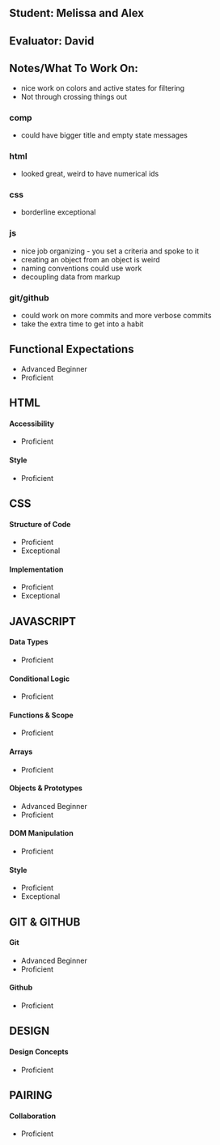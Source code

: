 ## Student: Melissa and Alex
## Evaluator: David
## Notes/What To Work On:

* nice work on colors and active states for filtering
* Not through crossing things out

### comp
* could have bigger title and empty state messages

### html
* looked great, weird to have numerical ids

### css
* borderline exceptional

### js
* nice job organizing - you set a criteria and spoke to it
* creating an object from an object is weird
* naming conventions could use work
* decoupling data from markup

### git/github
* could work on more commits and more verbose commits
* take the extra time to get into a habit


## Functional Expectations

* Advanced Beginner  
* Proficient  

## HTML

#### Accessibility

* Proficient  

#### Style

* Proficient  

## CSS

#### Structure of Code

* Proficient  
* Exceptional  

#### Implementation

* Proficient  
* Exceptional  

## JAVASCRIPT

#### Data Types

* Proficient  

#### Conditional Logic

* Proficient  

#### Functions & Scope

* Proficient  

#### Arrays

* Proficient  

#### Objects & Prototypes

* Advanced Beginner  
* Proficient  

#### DOM Manipulation

* Proficient  

#### Style

* Proficient  
* Exceptional  

## GIT & GITHUB

#### Git

* Advanced Beginner  
* Proficient  

#### Github

* Proficient  

## DESIGN

#### Design Concepts

* Proficient  

## PAIRING

#### Collaboration

* Proficient  
